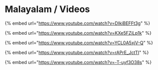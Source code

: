 # Malayalam / Videos





{% embed url="https://www.youtube.com/watch?v=DIkiBEFFt3g" %}

{% embed url="https://www.youtube.com/watch?v=KXe5FZjLp1k" %}

{% embed url="https://www.youtube.com/watch?v=YCL0A5xjV-Q" %}

{% embed url="https://www.youtube.com/watch?v=rAPrE_JctTI" %}

{% embed url="https://www.youtube.com/watch?v=-T-uyf3O38s" %}
